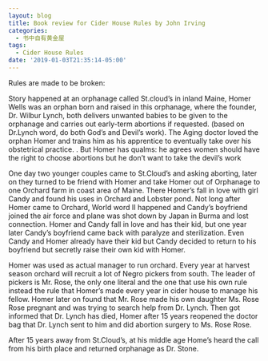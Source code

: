 ```yaml
---
layout: blog
title: Book review for Cider House Rules by John Irving
categories:
  - 书中自有黄金屋
tags:
  - Cider House Rules
date: '2019-01-03T21:35:14-05:00'
---
```

Rules are made to be broken:

Story happened at an orphanage called St.cloud’s in inland Maine, Homer Wells was an orphan born and raised in this orphanage, where the founder, Dr. Wilbur Lynch, both delivers unwanted babies to be given to the orphanage and carries out early-term abortions if requested. (based on Dr.Lynch word, do both God’s and Devil’s work). The Aging doctor loved the orphan Homer and trains him as his apprentice to eventually take over his obstetrical practice. . But Homer has qualms: he agrees women should have the right to choose abortions but he don’t want to take the devil’s work

One day two younger couples came to St.Cloud’s and asking aborting, later on they turned to be friend with Homer and take Homer out of Orphanage to one Orchard farm in coast area of Maine. There Homer’s fall in love with girl Candy and found his uses in Orchard and Lobster pond. Not long after Homer came to Orchard, World word II happened and Candy’s boyfriend joined the air force and plane was shot down by Japan in Burma and lost connection. Homer and Candy fall in love and has their kid, but one year later Candy’s boyfriend came back with paralyze and sterilization. Even Candy and Homer already have their kid but Candy decided to return to his boyfriend but secretly raise their own kid with Homer.

Homer was used as actual manager to run orchard. Every year at harvest season orchard will recruit a lot of Negro pickers from south. The leader of pickers is Mr. Rose, the only one literal and the one that use his own rule instead the rule that Homer’s made every year in cider house to manage his fellow. Homer later on found that Mr. Rose made his own daughter Ms. Rose Rose pregnant and was trying to search help from Dr. Lynch. Then got informed that Dr. Lynch has died,  Homer after 15 years reopened the doctor bag that Dr. Lynch sent to him and did abortion surgery to Ms. Rose Rose.

After 15 years away  from St.Cloud’s, at his middle age Home’s heard the call from his birth place and returned orphanage as Dr. Stone.
